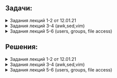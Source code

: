 ## Задачи:

 <details><summary>  Задания лекций 1-2 от 12.01.21 </summary>
  
  0. установить вторую ВМ с доступом только до первой ВМ.
  Все команды выполняются от имени созданного во время инсталляции пользователя (не root).
  
  1. Внутри директории /usr/share/man (хранилище встроенной документации) находятся каталоги, разбитые по секциям разделов помощи (man1, man2, man3) и по языкам (es, fr, ru).
Используя команду ls, необходимо вывести на экран все файлы, которые расположены в секционных директориях ы и содержат слово "config" в имени. Одним вызовом ls найти все файлы, содержащие слово "system" в каталогах /usr/share/man/man1 и /usr/share/man/man7
  
  2. Самостоятельно изучить команду find, предназначенную для поиска файлов/папок по заданным условиям (man find, find --help).
Найти в директории /usr/share/man все файлы, которые содержат слово "help" в имени, найти там же все файлы, имя которых начинается на "conf".
Какие действия мы можем выполнить с файлами, найденными командой find (не запуская других команд)? Приведите любой пример с комментарием.
  
  3. При помощи команд head и tail, выведите последние 2 строки файла /etc/fstab и первые 7 строк файла /etc/yum.conf
Что произойдёт, если мы запросим больше строк, чем есть в файле? Попробуйте выполнить это на примере, используя команду wc (word cound) для подсчёта количества строк в файле.
  
  4. Создайте в домашней директории файлы file_name1.md, file_name2.md и file_name3.md. Используя {}, переименуйте:
file_name1.md в file_name1.textdoc
file_name2.md в file_name2
file_name3.md в file_name3.md.latest
file_name1.textdoc в file_name1.txt
  
  5. Перейдите в директорию /mnt. Напишите как можно больше различных вариантов команды cd, с помощью которых вы можете вернуться обратно в домашнюю директорию вашего пользователя. Различные относительные пути также считаются разными вариантами.
  
  6. Создайте одной командой в домашней директории 3 папки new, in-process, processed. При этом in-process должна содержать в себе еще 3 папки tread0, tread1, tread2.
Далее создайте 100 файлов формата data[[:digit:]][[:digit:]] в папке new
Скопируйте 34 файла в tread0 и по 33 в tread1 и tread2 соответственно. Выведете содержимое каталога in-process одной командой
После этого переместите все файлы из каталогов tread в processed одной командой. Выведете содержимое каталога in-process и processed опять же одной командой
Сравните количество файлов в каталогах new и processed при помощи изученных ранее команд, если они равны удалите файлы из new
** Сравнение количества и удаление сделано при помощи условия

  7. Получить разворачивание фигурных скобок для выражения. Согласно стандартному поведению bash, стандартного для CentOS 7, скобки в приведённом ниже выражении развёрнуты не будут. Необходимо найти способ получить ожидаемый вывод.
a=1; b=3
echo file{$a..$b}
Необходимо предоставить модицицированную команду, результатом которой является следующий вывод: 
file1 file2 file3


</details>
 <details><summary>  Задания лекций 3-4 (awk,sed,vim) </summary>


 You have log file 'access.log'. It is simple apache log. Format is remote-IP - - [DATE] "method query protocol" status-code send-bytes-from-server "from-where-did-user-came" "user agent" "x-forwarded-for-header"
Sample can be downloaded from 

http://www.almhuette-raith.at/apache-log/access.log    (~650 Mb)



Awk
* What is the most frequent browser (user agent)?
* Show number of requests per month for ip 193.106.31.130 (for example: Sep 2016 - 100500 reqs, Oct 2016 - 0 reqs, Nov 2016 - 2 reqs...)
* Show total amount of data which server has provided for each unique ip (i.e. 100500 bytes for 1.2.3.4; 9001 bytes for 5.4.3.2 and so on)


Sed
* Change all user agents to "lynx"
* Masquerade all ip addresses. For example, 1.2.3.4 becomes "ip1", 3.4.5.6 becomse "ip2" and so on. Rewrite file.
Extra (*)

• Show list of unique ips, who made more then 50 requests to the same url within 10 minutes (for example too many requests to "/")

Learn vim:

   vimtutor / vimtutor ru (in your linux terminal with vim installed)
   
   http://www.vimgenius.com/
   
   https://vimvalley.com/vim-movement-speed-challenge/
   
Vim videos


   https://www.youtube.com/watch?v=aHm36-na4-4
   
   https://www.youtube.com/watch?v=XA2WjJbmmoM
   https://github.com/outragee/epam-learning/blob/main/homework.md
   https://www.youtube.com/watch?v=_NUO4JEtkDw
   
   https://www.youtube.com/watch?v=NzD2UdQl5Gc
   
   https://www.youtube.com/watch?v=5r6yzFEXajQ
   
 
 </details>

 <details><summary> Задания лекций 5-6 (users, groups, file access) </summary>
 
 Task 1: Users and groups

Используйте команды: groupadd, useradd, passwd, chage и другие.
Создайте группу sales с GID 4000 и пользователей bob, alice, eve c основной группой sales. 
Измените пользователям пароли.
Все новые аккаунты должны обязательно менять свои пароли каждый 30 дней.
Новые аккаунты группы sales должны истечь по окончанию 90 дней срока, а bob должен изменять его пароль каждые 15 дней.

Дополнительно:
Заставьте пользователей сменить пароль после первого логина.

Предварительный шаг:
Исследуйте файл /etc/login.defs.
Исследуйте, как работает команда date и как её использовать совместно с chage.



Task 2: Controlling access to files with Linux file system permissions

Используйте команды: su, mkdir, chown, chmod и другие.
Создайте трёх пользователей glen, antony, lesly.
У вас должна быть директория /home/students, где эти три пользователя могут работать совместно с файлами.
Должен быть возможен только пользовательский и групповой доступ, создание и удаление файлов в /home/students. 
Файлы, созданные в этой директории, должны автоматически присваиваться группе студентов students.

Предварительный шаг:
Исследуйте, для чего нужны файлы .bashrc и .profile.



Task3: ACL

Детективное агентство Бейкер Стрит создает коллекцию совместного доступа для хранения файлов дел, в которых члены группы bakerstreet будут иметь права на чтение и запись.
Ведущий детектив, Шерлок Холмс, решил, что члены группы scotlandyard также должны иметь возможность читать и писать в общую директорию. Тем не менее, Холмс считает, что инспектор Джонс является достаточно растерянным, и поэтому он должен иметь доступ только для чтения. 
Миссис Хадсон только начала осваивать Linux и смогла создать общую директорию и скопировать туда несколько файлов. Но сейчас время чаепития, и она попросила вас закончить работу.

Ваша задача - завершить настройку директории общего доступа. 
Директория и всё её содержимое должно принадлежать группе bakerstreet, при этом файлы должны обновляться для чтения и записи для владельца и группы (bakerstreet). У других пользователей не должно быть никаких разрешений. 
Вам также необходимо предоставить доступы на чтение и запись для группы scotlandyard, за исключением Jones, который может только читать документы.
Убедитесь, что ваша настройка применима к существующим и будущим файлам. После установки всех разрешений в директории проверьте от каждого пользователя все его возможные доступы.

Используйте команды: touch, mkdir, chgrp, chmod, getfacl, setfacl и другие. 
Создайте общую директорию /shares/cases.
Создайте группу bakerstreet с пользователями holmes, watson.
Создайте группу scotlandyard с пользователями lestrade, gregson, jones.
Задайте всем пользователям безопасные пароли.

Предварительный шаг:
От суперпользователя создайте папку /share/cases и создайте внутри 2 файла murders.txt и moriarty.txt.
 
 </details>
 
 
## Решения:
 
 <details><summary> Задания лекций 1-2 от 12.01.21 </summary>

 
 
 <details><summary> # 0.  </summary>
 
 
 
  Для начала создадим 2 виртуальные машины используя vitrualbox gui, в моем случае это Centos1 и Centos2 . 
  Имена пользователей аналогичны.
  
  В настройках виртуальных машин в virtualbox:
  
  У Centos1 установим 2 адаптера сети (bridge и internal network) - эта машина будет иметь доступ куда угодно, зададим второму адаптеру (internal network) имя сети "lan".
 
 Для второй машины будем использовать только 1 адаптер (internal network) ,аналогично 1ой , зададим имя сети "lan".

  После загрузки виртуальных машин зайдем на них , указав логин и пароль от соответствующей машины.
  Убедимся что наши сетевые интерфейсы доступны, выполним команду: 
  
  `ip a` .
  
  Следующий пункт. На каждой машине для интерфейса (internal network) отключим DHCP, настроим статический ip, укажем DNS, маску подсети , шлюз по-умолчанию.
  
  Для этого перейдем в директорию :
  
  `cd /etc/sysconfig/network-scripts`  
  
  С помощью редактора Vi отредактируем файл нужного нам интерфейса (в моем случае это enp0s3 и enp0s8):
  
  centos1:
  
  `sudo vi  ifcfg-enp0s3` .
  
  centos2:
  
  `sudo vi  ifcfg-enp0s8` .
  
  Редактируем строки: 

    BOOTPROTO	с dhcp на none
    DNS1	указажем dns сервер
    IPADDR0	настроим статический ip адрес
    PREFIX0	указажем маску подсети
    GATEWAY0 настроим шлюз по-умолчанию
  
  В итоге получим примерно такой вид файлов.
  
  Centos1:
  
   ![alt][logo]

[logo]:  https://github.com/outragee/epam-learning/blob/main/pics/centos1_networksetup.png "centos1"


  Centos2:
  
   ![centos2][logo2]
   
[logo2]: https://github.com/outragee/epam-learning/blob/main/pics/centos2_networksetups.png "centos2"


  Перезапустим службу сети на каждой из машин выполнив команду:

  `sudo systemctl restart network` .
  
  Теперь проверим что сетевые протоколы изменили свои настройки , а заодно попробуем попинговать одну машину на другую и попробуем кинуть ssh.
  Выполним следующие команды:
  
  `ip a` #проверим статус сетевых интерфейсов. 
  
  `ping 192.168.100.13`#Из centos2  или `ping 192.168.100.14` #из Centos1.
  
  `ssh 192.168.100.13` #для centos2 .14 ,соответственно.
  
  
  Вывод терминалов:
  
  centos2:
  
  ![out2][logo3]

[logo3]: https://github.com/outragee/epam-learning/blob/main/pics/centos2_allnetworks%2Bping.png "centos2"

  centos1:
  
  ![out3][logo4]

[logo4]: https://github.com/outragee/epam-learning/blob/main/pics/centos1_allnetworks%2Bping.png "centos1"

</details>



<details><summary> # 1.  </summary>

Для того ,чтобы найти все файлы содержащие "config" в имени ,в директории /usr/share/man ,включая поддиректории выполним команду ls ,совместно с пайплайном и командой grep. 

`ls /usr/share/man -a -R | grep config`

Где ls  - list директории, -а  - показать все файлы и директории,включаяя скрытые , -R -рекурсивно (все вложения) , | - пайплайн (конвеер ,передаст вывод комманды ls команде grep ) , grep -утилита коммандной строки,с помощью которой мы будем искать необходимые нам данные.

Вывод терминала:

 ![out4][logo5]

[logo5]: https://github.com/outragee/epam-learning/blob/main/pics/1lsconfig.png "ls+grep"  


Теперь мы одним вызовом ls найдем все файлы, содержащие слово "system" в каталогах /usr/share/man/man1 и /usr/share/man/man7
Для этого мы перечислим директории , лист которых будем производить и по аналогии выше - выполним grep слова system.

Вывод терминала:

![out5][logo6]

[logo6]: https://github.com/outragee/epam-learning/blob/main/pics/1systemgrep.png "ls++grep"  


</details>

<details><summary> # 2.  </summary>
 
Найдем в директории /usr/share/man все файлы, которые содержат слово "help" в имени,для этого используем команду:


`find /usr/share/man -iname "*help*"`


Найдем там же все файлы, имя которых начинается на "conf". Выполнив:


`find /usr/share/man -iname "conf*"`


Какие действия мы можем выполнить с файлами, найденными командой find (не запуская других команд)? Приведите любой пример с комментарием.
 
 
 
![out6][logo7]

[logo7]:  https://github.com/outragee/epam-learning/blob/main/pics/find.png "find"
 
Команда find очень обширна, кроме того ,можно использовать ее в связке с командой grep , что расширит и утончит поиск. Также ,для работы с найденными файлами мы можем использовать опцию -exec к примеру найдем как и выше вайлы ,где есть слово help и скопируем эти файлы в /home/centos1/test/ добавив им расширение .done :

`find . /usr/share/man -name '*help*' \-execdir cp {} /home/centos1/test/{}.done \;`

Вывод:

![out7][logo8]

[logo8]:  https://github.com/outragee/epam-learning/blob/main/pics/find-exec.png "find + exec"

По сути ,опция exec предоставляет очень обширные возможности для работы с файлами. Такие как- удаление,перемещение,изменение прав, использование bash - скрипта и другое.

 </details>

 <details><summary>  # 3. </summary>
 
  head и tail представлены 1ой командой,чтобы не делать 2 скрина.

![out8][logo9]

[logo9]: https://github.com/outragee/epam-learning/blob/main/pics/head%26tail.png "head&tail"


Если мы запросим больше строк,чем имеет файл,то head выдаст все те,что имеются и прекратит работу.

![out9][logo10]

[logo10]: https://github.com/outragee/epam-learning/blob/main/pics/wc%2Bheadmore.png "head more than file have"

  </details>
 
  <details><summary>  # 4. </summary>
 
![out10][logo11]

[logo11]: https://github.com/outragee/epam-learning/blob/main/pics/touchfiles.png "touch 1..3"

переименовывать файлы будем командой mv , хотя можно установить и rename :

    :~/test$ mv file_name1.md file_name1.textdoc
    :~/test$ mv file_name2.md file_name2
    :~/test$ mv file_name3.md  file_name3.md.latest
    :~/test$ mv file_name1.textdoc file_name1.txt

  </details>
 
 
  <details><summary>  # 5. </summary>
 
![out11][logo12]

[logo12]: https://github.com/outragee/epam-learning/blob/main/pics/cd.png "cd"

  </details>


  <details><summary>  # 6. </summary>
 
 Создаем директории, заодно перейдем в директорию new:
 
 `mkdir -p /home/outragee/epam-learning/{new,processed} /home/outragee/epam-learning/in-process/{tread0,tread1,tread2} && cd /home/outragee/epam-learning/new/`
 
 
 Создадим 100 файлов в директории, поскольку директория new/ текущая то:
 
 
 `touch /home/outragee/epam-learning/new/data{00..99}`
 
 
 Скопируем файлы в директории tread{0..2}/ :
 
 `cp /home/outragee/epam-learning/new/data{00..33} /home/outragee/epam-learning/in-process/tread0 & cp data{34..67} /home/outragee/epam-learning/in-process/tread1 & cp data{68..99} /home/outragee/epam-learning/in-process/tread2`

 
 Выведем содержимое каталога in-process:
 
 `ls -R /home/outragee/epam-learning/in-process/`
 
 
 Переместим файлы :
 
 
 `mv /home/outragee/epam-learning/in-process/tread{0..2}/* /home/outragee/epam-learning/processed/`
 
 
 Выведем содержимое каталога in-process и processed одной командой:
 
 
 `ls -a -R /home/outragee/epam-learning/in-process/ /home/outragee/epam-learning/processed/`
 
 
 Сравним количество файлов в каталогах new и processed , если они равны удалим файлы из new . Сравнение количества и удаление сделано при помощи условия того, что команда diff -q вернет нам 0 :
 
    if [ "$DIFF -q new/ processed/" != "0" ] ; then rm -r /home/outragee/epam-learning/new/* ; fi



![out13][logo14]

[logo14]: https://github.com/outragee/epam-learning/blob/main/pics/6full.png "full"

</details>

<details><summary>  # 7. </summary>


Для выполнения этого задания будем использовать цикл for в связке с коммандой seq (seq - это генератор чисел) .
Зададим переменные а=1 , b=3 , x=file . используем структуру цикла для каждой итерации генератора seq (который ограничен у нас переменными a=1 и b=3 эхо будет выводить в одной строке значение переменной x(file) и число, генерируемое seq . -n укажет echo вывод в одну строку. :


    a=1; b=3 ; x="file" ; for i in `seq  $a  $b `; do  echo -n  "$x $i "; done
    

![out12][logo13]

[logo13]: https://github.com/outragee/epam-learning/blob/main/pics/generation%20and%20for%20cycle.png "cycle_generation"


 </details>
 </details>









 <details><summary>  Задания лекций 3-4 (awk,sed,vim) </summary>
 
 <details><summary> AWK </summary>
 
 
 </details>
 
 <details><summary> SED </summary>
 
 
 </details>
 </details>
 
 <details><summary>  Задания лекций 5-6 (users, groups, file access) </summary>

 

 <details><summary> TASK 1  </summary>



Заранее отредактируем файл /etc/login.defs .
изменим длительность действия пароля на 30 дней.


     PASS_MAX_DAYS 30


Создадим группу " sales " и присвоим ей GID 4000. 


`sudo groupadd -g 4000 sales`


Теперь создадим пользователей bob,alice,eve и обозначим группу sales как основную для них ,а так-же ограничим время существования аккаунтов до 90 дней.


`sudo useradd -g 4000 -e $(date -d "90 days" "+%Y-%m-%d") bob`

`sudo useradd -g 4000 -e $(date -d "90 days" "+%Y-%m-%d") alice`

`sudo useradd -g 4000 -e $(date -d "90 days" "+%Y-%m-%d") eve`


Зададим пароли пользователям и укажем длительность действия пароля,а так-же заставим их сразу поменять пароль, указав -n=1 .



`sudo passwd -n 1 -w 3 -x 30 bob`


`sudo passwd -n 1 -w 3 -x 30 alice`


`sudo passwd -n 1 -w 3 -x 30 eve`



Изменим срок действия пароля у пользователя bob. 


`sudo chage -M 15 bob`



</details>
 
  
 <details><summary> TASK 2 </summary>


 </details>
 
 <details><summary> TASK 3 </summary>


 </details>
 </details>


